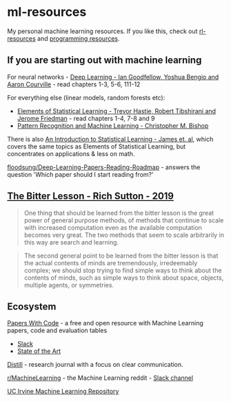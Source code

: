 # ml-resources

My personal machine learning resources.  If you like this, check out [rl-resources](https://github.com/ADGEfficiency/rl-resources) and [programming resources](https://github.com/ADGEfficiency/programming-resources).

## If you are starting out with machine learning

For neural networks - [Deep Learning - Ian Goodfellow, Yoshua Bengio and Aaron Courville](https://www.deeplearningbook.org/) - read chapters 1-3, 5-6, 111-12

For everything else (linear models, random forests etc):

- [Elements of Statistical Learning - Trevor Hastie, Robert Tibshirani and Jerome Friedman](https://web.stanford.edu/~hastie/Papers/ESLII.pdf) - read chapters 1-4, 7-8 and 9
- [Pattern Recognition and Machine Learning - Christopher M. Bishop](http://users.isr.ist.utl.pt/~wurmd/Livros/school/Bishop%20-%20Pattern%20Recognition%20And%20Machine%20Learning%20-%20Springer%20%202006.pdf)

There is also [An Introduction to Statistical Learning - James et. al](http://faculty.marshall.usc.edu/gareth-james/ISL/), which covers the same topics as Elements of Statistical Learning, but concentrates on applications & less on math.

[floodsung/Deep-Learning-Papers-Reading-Roadmap](https://github.com/floodsung/Deep-Learning-Papers-Reading-Roadmap) - answers the question 'Which paper should I start reading from?'


## [The Bitter Lesson - Rich Sutton - 2019](http://www.incompleteideas.net/IncIdeas/BitterLesson.html)

> One thing that should be learned from the bitter lesson is the great power of general purpose methods, of methods that continue to scale with increased computation even as the available computation becomes very great. The two methods that seem to scale arbitrarily in this way are search and learning. 

> The second general point to be learned from the bitter lesson is that the actual contents of minds are tremendously, irredeemably complex; we should stop trying to find simple ways to think about the contents of minds, such as simple ways to think about space, objects, multiple agents, or symmetries.


## Ecosystem

[Papers With Code](https://paperswithcode.com/) - a free and open resource with Machine Learning papers, code and evaluation tables
- [Slack](https://join.slack.com/t/paperswithcode/shared_invite/enQtNzE2NDQyMTAxNDEzLTMxNmY2NTc4ZWYzZGJhZGRmZGFkNzVhNTI1OTZhYzFlZWZiZDQ0M2M5ZTkyYzNhZmZhZmRlMjkxNGQxZGEwZjA)
- [State of the Art](https://paperswithcode.com/sota)

[Distill](https://distill.pub/) - research journal with a focus on clear communication.

[r/MachineLearning](https://www.reddit.com/r/MachineLearning/) - the Machine Learning reddit - [Slack channel](https://join.slack.com/t/rml-talk/shared_invite/enQtNjkyMzI3NjA2NTY2LWY0ZmRjZjNhYjI5NzYwM2Y0YzZhZWNiODQ3ZGFjYmI2NTU3YjE1ZDU5MzM2ZTQ4ZGJmOTFmNWVkMzFiMzVhYjg)

[UC Irvine Machine Learning Repository](http://archive.ics.uci.edu/ml/index.php) 
